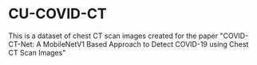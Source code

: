# CU-COVID-CT
This is a dataset of chest CT scan images created for the paper "COVID-CT-Net: A MobileNetV1 Based Approach to Detect COVID-19 using Chest CT Scan Images"
